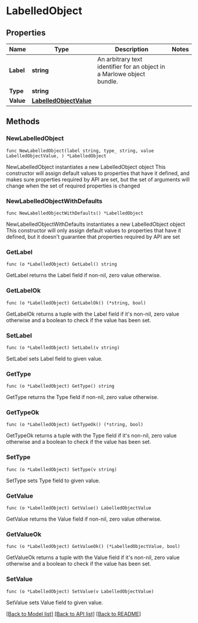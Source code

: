 # LabelledObject

## Properties

Name | Type | Description | Notes
------------ | ------------- | ------------- | -------------
**Label** | **string** | An arbitrary text identifier for an object in a Marlowe object bundle. | 
**Type** | **string** |  | 
**Value** | [**LabelledObjectValue**](LabelledObjectValue.md) |  | 

## Methods

### NewLabelledObject

`func NewLabelledObject(label string, type_ string, value LabelledObjectValue, ) *LabelledObject`

NewLabelledObject instantiates a new LabelledObject object
This constructor will assign default values to properties that have it defined,
and makes sure properties required by API are set, but the set of arguments
will change when the set of required properties is changed

### NewLabelledObjectWithDefaults

`func NewLabelledObjectWithDefaults() *LabelledObject`

NewLabelledObjectWithDefaults instantiates a new LabelledObject object
This constructor will only assign default values to properties that have it defined,
but it doesn't guarantee that properties required by API are set

### GetLabel

`func (o *LabelledObject) GetLabel() string`

GetLabel returns the Label field if non-nil, zero value otherwise.

### GetLabelOk

`func (o *LabelledObject) GetLabelOk() (*string, bool)`

GetLabelOk returns a tuple with the Label field if it's non-nil, zero value otherwise
and a boolean to check if the value has been set.

### SetLabel

`func (o *LabelledObject) SetLabel(v string)`

SetLabel sets Label field to given value.


### GetType

`func (o *LabelledObject) GetType() string`

GetType returns the Type field if non-nil, zero value otherwise.

### GetTypeOk

`func (o *LabelledObject) GetTypeOk() (*string, bool)`

GetTypeOk returns a tuple with the Type field if it's non-nil, zero value otherwise
and a boolean to check if the value has been set.

### SetType

`func (o *LabelledObject) SetType(v string)`

SetType sets Type field to given value.


### GetValue

`func (o *LabelledObject) GetValue() LabelledObjectValue`

GetValue returns the Value field if non-nil, zero value otherwise.

### GetValueOk

`func (o *LabelledObject) GetValueOk() (*LabelledObjectValue, bool)`

GetValueOk returns a tuple with the Value field if it's non-nil, zero value otherwise
and a boolean to check if the value has been set.

### SetValue

`func (o *LabelledObject) SetValue(v LabelledObjectValue)`

SetValue sets Value field to given value.



[[Back to Model list]](../README.md#documentation-for-models) [[Back to API list]](../README.md#documentation-for-api-endpoints) [[Back to README]](../README.md)



